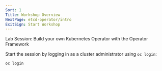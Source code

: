 ```yaml
---
Sort: 1
Title: Workshop Overview
NextPage: etcd-operator/intro
ExitSign: Start Workshop
---
```


Lab Session: Build your own Kubernetes Operator with the Operator Framework

Start the session by logging in as a cluster administrator using `oc login`:

```execute-1
oc login
```
